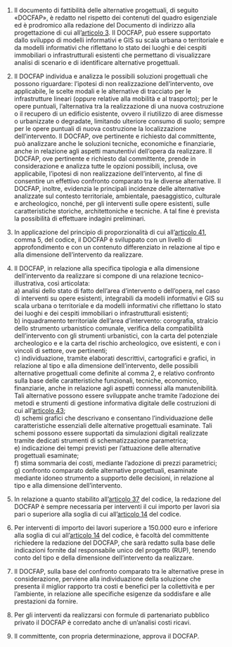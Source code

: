 1. Il documento di fattibilità delle alternative progettuali, di seguito «DOCFAP», è redatto nel rispetto dei contenuti del quadro esigenziale ed è prodromico alla redazione del Documento di indirizzo alla progettazione di cui all’[articolo 3](/index.html?article=allegato-1.7-articolo-3&version=2). Il DOCFAP, può essere supportato dallo sviluppo di modelli informativi e GIS su scala urbana o territoriale e da modelli informativi che riflettano lo stato dei luoghi e dei cespiti immobiliari o infrastrutturali esistenti che permettano di visualizzare analisi di scenario e di identificare alternative progettuali.

2. Il DOCFAP individua e analizza le possibili soluzioni progettuali che possono riguardare: l’ipotesi di non realizzazione dell’intervento, ove applicabile, le scelte modali e le alternative di tracciato per le infrastrutture lineari (oppure relative alla mobilità e al trasporto); per le opere puntuali, l’alternativa tra la realizzazione di una nuova costruzione o il recupero di un edificio esistente, ovvero il riutilizzo di aree dismesse o urbanizzate o degradate, limitando ulteriore consumo di suolo; sempre per le opere puntuali di nuova costruzione la localizzazione dell’intervento. Il DOCFAP, ove pertinente e richiesto dal committente, può analizzare anche le soluzioni tecniche, economiche e finanziarie, anche in relazione agli aspetti manutentivi dell’opera da realizzare. Il DOCFAP, ove pertinente e richiesto dal committente, prende in considerazione e analizza tutte le opzioni possibili, inclusa, ove applicabile, l’ipotesi di non realizzazione dell’intervento, al fine di consentire un effettivo confronto comparato tra le diverse alternative. Il DOCFAP, inoltre, evidenzia le principali incidenze delle alternative analizzate sul contesto territoriale, ambientale, paesaggistico, culturale e archeologico, nonché, per gli interventi sulle opere esistenti, sulle caratteristiche storiche, architettoniche e tecniche. A tal fine è prevista la possibilità di effettuare indagini preliminari.

3. In applicazione del principio di proporzionalità di cui all’[articolo 41](/index.html?article=articolo-41&version=2), comma 5, del codice, il DOCFAP è sviluppato con un livello di approfondimento e con un contenuto differenziato in relazione al tipo e alla dimensione dell’intervento da realizzare.

4. Il DOCFAP, in relazione alla specifica tipologia e alla dimensione dell’intervento da realizzare si compone di una relazione tecnico-illustrativa, così articolata:<br>a) analisi dello stato di fatto dell’area d’intervento o dell’opera, nel caso di interventi su opere esistenti, integrabili da modelli informativi e GIS su scala urbana o territoriale e da modelli informativi che riflettano lo stato dei luoghi e dei cespiti immobiliari o infrastrutturali esistenti;<br>b) inquadramento territoriale dell’area d’intervento: corografia, stralcio dello strumento urbanistico comunale, verifica della compatibilità dell’intervento con gli strumenti urbanistici, con la carta del potenziale archeologico e e la carta del rischio archeologico, ove esistenti, e con i vincoli di settore, ove pertinenti;<br>c) individuazione, tramite elaborati descrittivi, cartografici e grafici, in relazione al tipo e alla dimensione dell’intervento, delle possibili alternative progettuali come definite al comma 2, e relativo confronto sulla base delle caratteristiche funzionali, tecniche, economico, finanziarie, anche in relazione agli aspetti connessi alla manutenibilità. Tali alternative possono essere sviluppate anche tramite l’adozione dei metodi e strumenti di gestione informativa digitale delle costruzioni di cui all’[articolo 43](/index.html?article=articolo-43&version=2);<br>d) schemi grafici che descrivano e consentano l’individuazione delle caratteristiche essenziali delle alternative progettuali esaminate. Tali schemi possono essere supportati da simulazioni digitali realizzate tramite dedicati strumenti di schematizzazione parametrica;<br>e) indicazione dei tempi previsti per l’attuazione delle alternative progettuali esaminate;<br>f) stima sommaria dei costi, mediante l’adozione di prezzi parametrici;<br>g) confronto comparato delle alternative progettuali, esaminate mediante idoneo strumento a supporto delle decisioni, in relazione al tipo e alla dimensione dell’intervento.

5. In relazione a quanto stabilito all’[articolo 37](/index.html?article=articolo-37&version=1) del codice, la redazione del DOCFAP è sempre necessaria per interventi il cui importo per lavori sia pari o superiore alla soglia di cui all’[articolo 14](/index.html?article=articolo-14&version=2) del codice.

6. Per interventi di importo dei lavori superiore a 150.000 euro e inferiore alla soglia di cui all’[articolo 14](/index.html?article=articolo-14&version=2) del codice, è facoltà del committente richiedere la redazione del DOCFAP, che sarà redatto sulla base delle indicazioni fornite dal responsabile unico del progetto (RUP), tenendo conto del tipo e della dimensione dell’intervento da realizzare.

7. Il DOCFAP, sulla base del confronto comparato tra le alternative prese in considerazione, perviene alla individuazione della soluzione che presenta il miglior rapporto tra costi e benefici per la collettività e per l’ambiente, in relazione alle specifiche esigenze da soddisfare e alle prestazioni da fornire.

8. Per gli interventi da realizzarsi con formule di partenariato pubblico privato il DOCFAP è corredato anche di un’analisi costi ricavi.

9. Il committente, con propria determinazione, approva il DOCFAP.